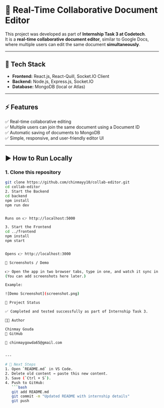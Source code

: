 # 📝 Real-Time Collaborative Document Editor

This project was developed as part of **Internship Task 3 at Codetech**.  
It is a **real-time collaborative document editor**, similar to Google Docs, where multiple users can edit the same document **simultaneously**.

---

## 🚀 Tech Stack
- **Frontend:** React.js, React-Quill, Socket.IO Client  
- **Backend:** Node.js, Express.js, Socket.IO  
- **Database:** MongoDB (local or Atlas)  

---

## ⚡ Features
✅ Real-time collaborative editing  
✅ Multiple users can join the same document using a Document ID  
✅ Automatic saving of documents to MongoDB  
✅ Simple, responsive, and user-friendly editor UI  

---

## ▶️ How to Run Locally

### 1. Clone this repository
```bash
git clone https://github.com/chinmayy10/collab-editor.git
cd collab-editor
2. Start the Backend
cd backend
npm install
npm run dev


Runs on 👉 http://localhost:5000

3. Start the Frontend
cd ../frontend
npm install
npm start


Opens 👉 http://localhost:3000

📸 Screenshots / Demo

👉 Open the app in two browser tabs, type in one, and watch it sync in real-time.
(You can add screenshots here later.)

Example:

![Demo Screenshot](screenshot.png)

📌 Project Status

✅ Completed and tested successfully as part of Internship Task 3.

👨‍💻 Author

Chinmay Gouda
🔗 GitHub

📧 chinmaygowda65@gmail.com


---

# 🔹 Next Steps
1. Open `README.md` in VS Code.  
2. Delete old content → paste this new content.  
3. Save (`Ctrl + S`).  
4. Push to GitHub:
   ```bash
   git add README.md
   git commit -m "Updated README with internship details"
   git push
